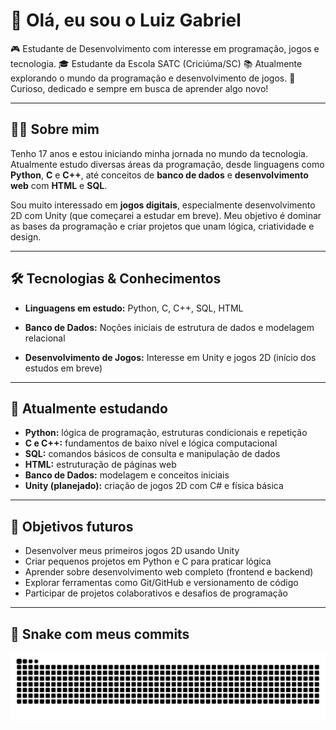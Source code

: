 # 👋 Olá, eu sou o Luiz Gabriel

🎮 Estudante de Desenvolvimento com interesse em programação, jogos e tecnologia.
🎓 Estudante da Escola SATC (Criciúma/SC)
📚 Atualmente explorando o mundo da programação e desenvolvimento de jogos.
🧠 Curioso, dedicado e sempre em busca de aprender algo novo!

---

## 🧑‍💻 Sobre mim

Tenho 17 anos e estou iniciando minha jornada no mundo da tecnologia. Atualmente estudo diversas áreas da programação, desde linguagens como **Python**, **C** e **C++**, até conceitos de **banco de dados** e **desenvolvimento web** com **HTML** e **SQL**.

Sou muito interessado em **jogos digitais**, especialmente desenvolvimento 2D com Unity (que começarei a estudar em breve). Meu objetivo é dominar as bases da programação e criar projetos que unam lógica, criatividade e design.

---

## 🛠️ Tecnologias & Conhecimentos

* **Linguagens em estudo:**
  Python, C, C++, SQL, HTML

* **Banco de Dados:**
  Noções iniciais de estrutura de dados e modelagem relacional

* **Desenvolvimento de Jogos:**
  Interesse em Unity e jogos 2D (início dos estudos em breve)

---

## 🌱 Atualmente estudando

* **Python:** lógica de programação, estruturas condicionais e repetição
* **C e C++:** fundamentos de baixo nível e lógica computacional
* **SQL:** comandos básicos de consulta e manipulação de dados
* **HTML:** estruturação de páginas web
* **Banco de Dados:** modelagem e conceitos iniciais
* **Unity (planejado):** criação de jogos 2D com C# e física básica

---

## 📌 Objetivos futuros

* Desenvolver meus primeiros jogos 2D usando Unity
* Criar pequenos projetos em Python e C para praticar lógica
* Aprender sobre desenvolvimento web completo (frontend e backend)
* Explorar ferramentas como Git/GitHub e versionamento de código
* Participar de projetos colaborativos e desafios de programação

--- 

## 🐍 Snake com meus commits

<picture align="center">
  <source media="(prefers-color-scheme: dark)" srcset="https://raw.githubusercontent.com/LuizzzzzzDs/LuizzzzzzDs/output/github-contribution-grid-snake-dark.svg">
  <source media="(prefers-color-scheme: light)" srcset="https://raw.githubusercontent.com/LuizzzzzzDs/LuizzzzzzDs/output/github-contribution-grid-snake-dark.svg">
  <img align="center" alt="github contribution grid snake animation" src="https://raw.githubusercontent.com/LuizzzzzzDs/LuizzzzzzDs/output/github-contribution-grid-snake.svg">
</picture>
